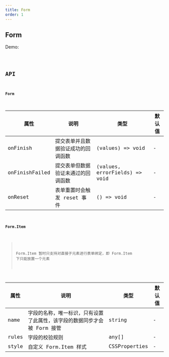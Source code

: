 ```yaml
---
title: Form
order: 1
---
```


## Form

Demo:

<code src="./form/index.tsx" />

## API

#### Form

| 属性           | 说明                               | 类型                          | 默认值 |
| -------------- | ---------------------------------- | ----------------------------- | ------ |
| onFinish       | 提交表单并且数据验证成功的回调函数 | (values) => void              | -      |
| onFinishFailed | 提交表单但数据验证未通过的回调函数 | (values, errorFields) => void | -      |
| onReset        | 表单重置时会触发 reset 事件        | () => void                    | -      |

#### Form.Item

> Form.Item 暂时只支持对直接子元素进行表单绑定，即 Form.Item 下只能放置一个元素

| 属性 | 说明 | 类型 | 默认值 |
| --- | --- | --- | --- |
| name | 字段的名称，唯一标识，只有设置了此属性，该字段的数据同步才会被 Form 接管 | string | - |
| rules | 字段的校验规则 | any[] | - |
| style | 自定义 Form.Item 样式 | CSSProperties | - |
